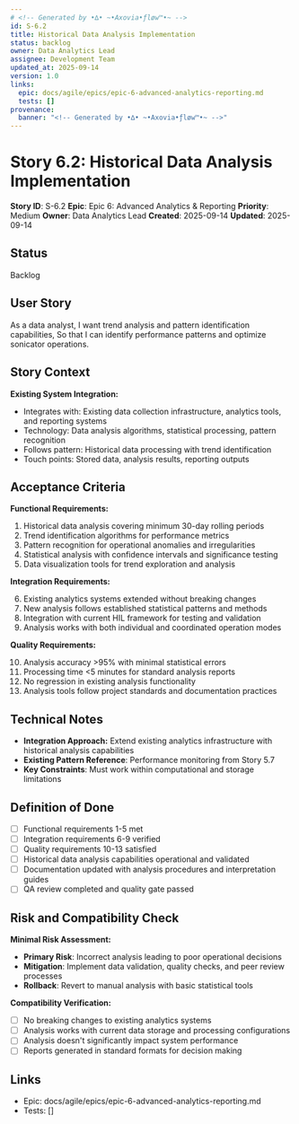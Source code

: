 ```yaml
---
# <!-- Generated by •∆• ~•Axovia•ƒløw™•~ -->
id: S-6.2
title: Historical Data Analysis Implementation
status: backlog
owner: Data Analytics Lead
assignee: Development Team
updated_at: 2025-09-14
version: 1.0
links:
  epic: docs/agile/epics/epic-6-advanced-analytics-reporting.md
  tests: []
provenance:
  banner: "<!-- Generated by •∆• ~•Axovia•ƒløw™•~ -->"
---
```

# Story 6.2: Historical Data Analysis Implementation
<!-- Generated by •∆• ~•Axovia•ƒløw™•~ -->

**Story ID**: S-6.2
**Epic**: Epic 6: Advanced Analytics & Reporting
**Priority**: Medium
**Owner**: Data Analytics Lead
**Created**: 2025-09-14
**Updated**: 2025-09-14

## Status

Backlog

## User Story

As a data analyst,
I want trend analysis and pattern identification capabilities,
So that I can identify performance patterns and optimize sonicator operations.

## Story Context

**Existing System Integration:**

- Integrates with: Existing data collection infrastructure, analytics tools, and reporting systems
- Technology: Data analysis algorithms, statistical processing, pattern recognition
- Follows pattern: Historical data processing with trend identification
- Touch points: Stored data, analysis results, reporting outputs

## Acceptance Criteria

**Functional Requirements:**

1. Historical data analysis covering minimum 30-day rolling periods
2. Trend identification algorithms for performance metrics
3. Pattern recognition for operational anomalies and irregularities
4. Statistical analysis with confidence intervals and significance testing
5. Data visualization tools for trend exploration and analysis

**Integration Requirements:**

6. Existing analytics systems extended without breaking changes
7. New analysis follows established statistical patterns and methods
8. Integration with current HIL framework for testing and validation
9. Analysis works with both individual and coordinated operation modes

**Quality Requirements:**

10. Analysis accuracy >95% with minimal statistical errors
11. Processing time <5 minutes for standard analysis reports
12. No regression in existing analysis functionality
13. Analysis tools follow project standards and documentation practices

## Technical Notes

- **Integration Approach:** Extend existing analytics infrastructure with historical analysis capabilities
- **Existing Pattern Reference**: Performance monitoring from Story 5.7
- **Key Constraints**: Must work within computational and storage limitations

## Definition of Done

- [ ] Functional requirements 1-5 met
- [ ] Integration requirements 6-9 verified
- [ ] Quality requirements 10-13 satisfied
- [ ] Historical data analysis capabilities operational and validated
- [ ] Documentation updated with analysis procedures and interpretation guides
- [ ] QA review completed and quality gate passed

## Risk and Compatibility Check

**Minimal Risk Assessment:**

- **Primary Risk**: Incorrect analysis leading to poor operational decisions
- **Mitigation**: Implement data validation, quality checks, and peer review processes
- **Rollback**: Revert to manual analysis with basic statistical tools

**Compatibility Verification:**

- [ ] No breaking changes to existing analytics systems
- [ ] Analysis works with current data storage and processing configurations
- [ ] Analysis doesn't significantly impact system performance
- [ ] Reports generated in standard formats for decision making

## Links

- Epic: docs/agile/epics/epic-6-advanced-analytics-reporting.md
- Tests: []